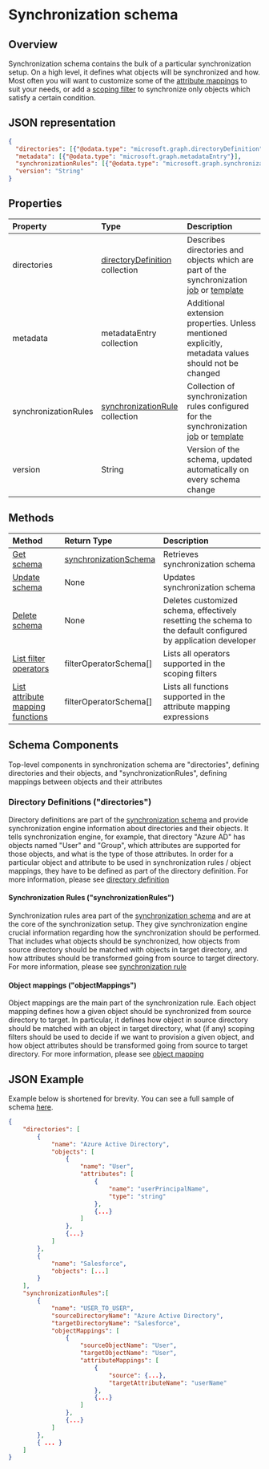 # Synchronization schema

## Overview

Synchronization schema contains the bulk of a particular synchronization setup. On a high level, it defines what objects will be synchronized and how. Most often you will want to customize some of the  [attribute mappings](synchronization_attributeMapping.md) to suit your needs, or add a [scoping filter](synchronization_scopingFilter,md) to synchronize only objects which satisfy a certain condition.

## JSON representation

```json
{
  "directories": [{"@odata.type": "microsoft.graph.directoryDefinition"}],
  "metadata": [{"@odata.type": "microsoft.graph.metadataEntry"}],
  "synchronizationRules": [{"@odata.type": "microsoft.graph.synchronizationRule"}],
  "version": "String"
}
```

## Properties

| Property      | Type      | Description    |
|:--------------|:----------|:---------------|
|directories            |[directoryDefinition](synchronization_directoryDefinition,md) collection   |Describes directories and objects which are part of the synchronization [job](synchronization_job.md) or [template](synchronization_template.md) |
|metadata               |metadataEntry collection           |Additional extension properties. Unless mentioned explicitly, metadata values should not be changed|
|synchronizationRules   |[synchronizationRule](synchronization_rule,md) collection   |Collection of synchronization rules configured for the synchronization [job](synchronization_job.md) or [template](synchronization_template.md) |
|version                |String                             |Version of the schema, updated automatically on every schema change|

## Methods

| Method        | Return Type               | Description                  |
|:--------------|:--------------------------|:-----------------------------|
|[Get schema](../api/synchronization_schema_get.md)    |[synchronizationSchema](synchronization_schema.md)   |Retrieves  synchronization schema|
|[Update schema](../api/synchronization_schema_put.md)    |None   |Updates synchronization schema |
|[Delete schema](../api/synchronization_schema_delete.md)    |None   |Deletes customized  schema, effectively resetting the schema to the default configured by application developer |
|[List filter operators](../api/synchronization_schema_filterOperators_get.md)    |filterOperatorSchema[]   |Lists all operators supported in the scoping filters |
|[List attribute mapping functions](../api/synchronization_schema_functions_get.md)    |filterOperatorSchema[]   |Lists all functions supported in the attribute mapping expressions |

## Schema Components

Top-level components in synchronization schema are "directories", defining directories and their objects, and "synchronizationRules", defining mappings between objects and their attributes

### Directory Definitions ("directories")

Directory definitions are part of the [synchronization schema](synchronization_schema.md) and provide synchronization engine information about directories and their objects. It tells synchronization engine, for example, that directory "Azure AD" has objects named "User" and "Group", which attributes are supported for those objects, and what is the type of those attributes. In order for a particular object and attribute to be used in synchronization rules / object mappings, they have to be defined as part of the directory definition. For more information, please see [directory definition](synchronization_directoryDefinition.md)

#### Synchronization Rules ("synchronizationRules")

Synchronization rules area part of the [synchronization schema](synchronization_schema.md) and are at the core of the synchronization setup. They give synchronization engine crucial information regarding how the synchronization should be performed. That includes what objects should be synchronized, how objects from source directory should be matched with objects in target directory, and how attributes should be transformed going from source to target directory. For more information, please see [synchronization rule](synchronization_rule.md)

#### Object mappings ("objectMappings")

Object mappings are the main part of the synchronization rule. Each object mapping defines how a given object should be synchronized from source directory to target. In particular, it defines how object in source directory should be matched with an object in target directory, what (if any) scoping filters should be used to decide if we want to provision a given object, and how object attributes should be transformed going from source to target directory. For more information, please see [object mapping](synchronization_objectMapping.md)


## JSON Example

Example below is shortened for brevity. You can see a full sample of schema [here](synchronization_schema_sample.md).

```json
{
    "directories": [
        {
            "name": "Azure Active Directory",
            "objects": [
                {
                    "name": "User",
                    "attributes": [
                        {
                            "name": "userPrincipalName",
                            "type": "string"
                        },
                        {...}
                    ]
                },
                {...}
            ]
        },
        {
            "name": "Salesforce",
            "objects": [...]
        }
    ],
    "synchronizationRules":[
        {
            "name": "USER_TO_USER",
            "sourceDirectoryName": "Azure Active Directory",
            "targetDirectoryName": "Salesforce",
            "objectMappings": [
                {
                    "sourceObjectName": "User",
                    "targetObjectName": "User",
                    "attributeMappings": [
                        {
                            "source": {...},
                            "targetAttributeName": "userName"
                        },
                        {...}
                    ]
                },
                {...}
            ]
        },
        { ... }
    ]
}
```
